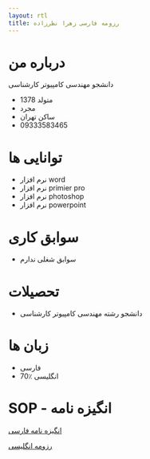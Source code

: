 ```yaml
---
layout: rtl
title: رزومه فارسی زهرا نظرزاده
---
```


# درباره من
دانشجو مهندسی کامپیوتر کارشناسی


* متولد 1378
* مجرد
* ساکن تهران
* 09333583465

# توانایی ها
* نرم افزار word
* نرم افزار primier pro
* نرم افزار photoshop
* نرم افزار powerpoint

# سوابق کاری
* سوابق شغلی ندارم

# تحصیلات
* دانشجو رشته مهندسی کامپیوتر کارشناسی

# زبان ها
* فارسی
* انگلیسی ٪70

# SOP - انگیزه نامه 
[انگیزه نامه فارسی](/sop)

[رزومه انگلیسی](/index-en)
